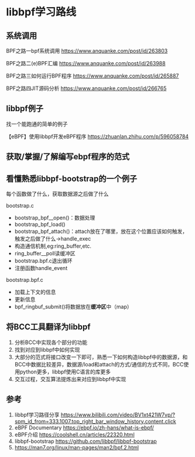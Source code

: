 # libbpf学习路线
## 系统调用

BPF之路一bpf系统调用
https://www.anquanke.com/post/id/263803

BPF之路二(e)BPF汇编
https://www.anquanke.com/post/id/263988

BPF之路三如何运行BPF程序
https://www.anquanke.com/post/id/265887

BPF之路四JIT源码分析
https://www.anquanke.com/post/id/266765

## libbpf例子
找一个能跑通的简单的例子

【eBPF】使用libbpf开发eBPF程序
https://zhuanlan.zhihu.com/p/596058784

## 获取/掌握/了解编写ebpf程序的范式

## 看懂熟悉libbpf-bootstrap的一个例子

每个函数做了什么，获取数据源之后做了什么

bootstrap.c
- bootstrap_bpf__open()：数据处理
- bootstrap_bpf_load() 
- bootstrap_bpf_attach()：attach放在了哪里，放在这个位置应该如何触发，触发之后做了什么->handle_exec
- 构造通信机制,eg:ring_buffer,etc.
- ring_buffer__poll读缓冲区 
- bootstrap.bpf.c退出循环
- 注册函数handle_event

bootstrap.bpf.c
- 加载上下文的信息
- 更新信息
- bpf_ringbuf_submit()将数据放在**缓冲区**中（map）

## 将BCC工具翻译为libbpf
1. 分析BCC中实现各个部分的功能
2. 找到对应到libbpf中如何实现
3. 大部分的范式将接口改变一下即可，熟悉一下如何构造libbpf中的数据源，和BCC中数据比较差异，数据源/load和attach的方式/通信的方式不同，BCC使用python更多，libbpf使用C语言的库更多
4. 交互过程，交互算法提炼出来对应到libbpf中实现


## 参考
1. libbpf学习路径分享
https://www.bilibili.com/video/BV1xt421W7vp/?spm_id_from=333.1007.top_right_bar_window_history.content.click
2. eBPF Documentary
https://ebpf.io/zh-hans/what-is-ebpf/
3. eBPF介绍 https://coolshell.cn/articles/22320.html
4. libbpf-bootstrap https://github.com/libbpf/libbpf-bootstrap
5. https://man7.org/linux/man-pages/man2/bpf.2.html

